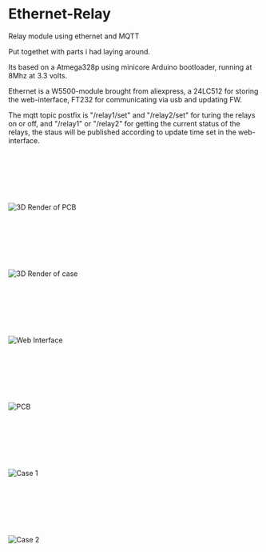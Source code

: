 # Ethernet-Relay
Relay module using ethernet and MQTT

Put togethet with parts i had laying around.

Its based on a Atmega328p using minicore Arduino bootloader, running at 8Mhz at 3.3 volts.

Ethernet is a W5500-module brought from aliexpress, a 24LC512 for storing the web-interface, FT232 for communicating via usb and updating FW.

The mqtt topic postfix is "/relay1/set" and "/relay2/set" for turing the relays on or off, and "/relay1" or "/relay2" for getting the current status of the relays, the staus will be published according to update time set in the web-interface.



</br><br></br><br></br><br>
![3D Render of PCB](pics/3drender_pcb.png)

</br><br></br><br></br><br>
![3D Render of case](pics/3drender_case.png)

</br><br></br><br></br><br>
![Web Interface](pics/webinterface.png)

</br><br></br><br></br><br>
![PCB](pics/pcb.png)

</br><br></br><br></br><br>
![Case 1](pics/case1.png)

</br><br></br><br></br><br>
![Case 2](pics/case2.png)
